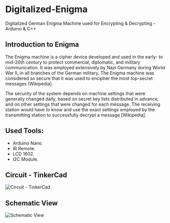 # Digitalized-Enigma
Digitalized German Enigma Machine used for  Encrypting &amp; Decrypting - Arduino &amp; C++

## Introduction to Enigma
The Enigma machine is a cipher device developed and used in the early- to mid-20th century to protect commercial, diplomatic, and military communication. It was employed extensively by Nazi Germany during World War II, in all branches of the German military. The Enigma machine was considered so secure that it was used to encipher the most top-secret messages [Wikipedia].

The security of the system depends on machine settings that were generally changed daily, based on secret key lists distributed in advance, and on other settings that were changed for each message. The receiving station would have to know and use the exact settings employed by the transmitting station to successfully decrypt a message [Wikipedia].

## Used Tools: 
- Arduino Nano.
- IR Remote.
- LCD 1602.
- I2C Module.

## Circuit - TinkerCad
![Circuit - TinkerCad](https://user-images.githubusercontent.com/69548206/191106073-4fddc410-e959-4997-bba7-6563a3e57024.png)


## Schematic View
![Schematic View](https://user-images.githubusercontent.com/69548206/191106078-c6c9d3ba-4727-44db-a6f5-0820a60a6314.png)


